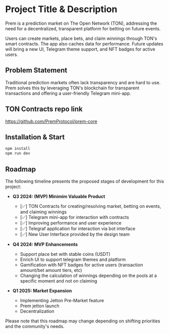 # Project Title & Description

Prem is a prediction market on The Open Network (TON), addressing the need for a decentralized, transparent platform for betting on future events.

Users can create markets, place bets, and claim winnings through TON's smart contracts. The app also caches data for performance. Future updates will bring a new UI, Telegram theme support, and NFT badges for active users.

## Problem Statement

Traditional prediction markets often lack transparency and are hard to use. Prem solves this by leveraging TON's blockchain for transparent transactions and offering a user-friendly Telegram mini-app.

## TON Contracts repo link
https://github.com/PremProtocol/prem-core

## Installation & Start

```bash
npm install
npm run dev
```

## Roadmap

The following timeline presents the proposed stages of development for this project:

- **Q3 2024: (MVP) Minimim Valuable Product**
  - [✅] TON Contracts for creating/resolving market, betting on events, and claiming winnings
  - [✅] Telegram mini-app for interaction with contracts
  - [✅] Improving performance and user experience
  - [✅] Telegraf application for interaction via bot interface
  - [✅] New User Interface provided by the design team
  
- **Q4 2024: MVP Enhancements**
  - Support place bet with stable coins (USDT)
  - Enrich UI to support telegram themes and platform
  - Gamification with NFT badges for active users (transaction amount/bet amount tiers, etc)
  - Changing the calculation of winnings depending on the pools at a specific moment and not on claiming

- **Q1 2025: Market Expansion**
  - Implementing Jetton Pre-Market feature
  - Prem jetton launch
  - Decentralization

Please note that this roadmap may change depending on shifting priorities and the community's needs.

